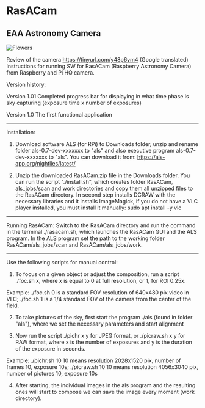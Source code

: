 # RasACam
EAA Astronomy Camera
--------------------

<img src="http://posec.astro.cz/images/Levna_kamera_RasACam/PIkamera3.jpg" alt="Flowers" style="width:auto;">

Review of the camera https://tinyurl.com/y48p6vm4 (Google translated)
Instructions for running SW for RasACam (Raspberry Astronomy Camera) from
Raspberry and Pi HQ camera.

Version history:

Version 1.01
Completed progress bar for displaying in what time phase is sky capturing
(exposure time x number of exposures)

Version 1.0
The first functional application

---------------------------------
Installation:

1. Download software ALS (for RPi) to Downloads folder, unzip and rename folder als-0.7-dev-xxxxxxx 
to "als" and also executive program als-0.7-dev-xxxxxxx to "als". 
You can download it from: https://als-app.org/nightlies/latest/

2. Unzip the downloaded RasACam.zip file in the Downloads folder. You can run the script
"./install.sh", which creates folder RasACam, als_jobs/scan and work directories and copy them all
unzipped files to the RasACam directory. In second step installs DCRAW with the necessary 
libraries and it installs ImageMagick, if you do not have a VLC player installed, you 
must install it manually: sudo apt install -y vlc

--------------------------
Running RasACam:
Switch to the RasACam directory and run the command in the terminal ./rasacam.sh, 
which launches the RasACam GUI and the ALS program. In the ALS program
set the path to the working folder RasACam/als_jobs/scan and RasACam/als_jobs/work.

----------------------------
Use the following scripts for manual control:

1. To focus on a given object or adjust the composition, run a script
./foc.sh x, where x is equal to 0 at full resolution, or 1, for ROI 0.25x.

Example:
./foc.sh 0 is a standard FOV resolution of 640x480 pix video in VLC;
./foc.sh 1 is a 1/4 standard FOV of the camera from the center of the field.

2. To take pictures of the sky, first start the program ./als (found in
folder "als"), where we set the necessary parameters and start alignment

3. Now run the script ./pichr x y for JPEG format, or ./picraw.sh x y for RAW format, where
x is the number of exposures and y is the duration of the exposure in seconds.

Example:
./pichr.sh 10 10 means resolution 2028x1520 pix, number of frames 10, exposure 10s;
./picraw.sh 10 10 means resolution 4056x3040 pix, number of pictures 10, exposure 10s

4. After starting, the individual images in the als program and the resulting ones will start to compose
we can save the image every moment (work directory).
